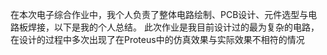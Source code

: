 在本次电子综合作业中，我个人负责了整体电路绘制、PCB设计、元件选型与电路板焊接，以下是我的个人总结。
此次作业是我目前设计过的最为复杂的电路，在设计的过程中多次出现了在Proteus中的仿真效果与实际效果不相符的情况
